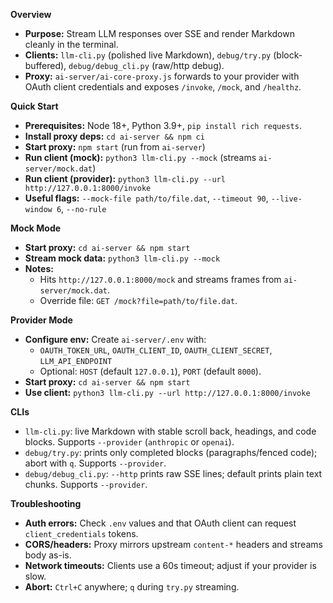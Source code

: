 **Overview**

- **Purpose:** Stream LLM responses over SSE and render Markdown cleanly in the terminal.
- **Clients:** `llm-cli.py` (polished live Markdown), `debug/try.py` (block-buffered), `debug/debug_cli.py` (raw/http debug).
- **Proxy:** `ai-server/ai-core-proxy.js` forwards to your provider with OAuth client credentials and exposes `/invoke`, `/mock`, and `/healthz`.

**Quick Start**

- **Prerequisites:** Node 18+, Python 3.9+, `pip install rich requests`.
- **Install proxy deps:** `cd ai-server && npm ci`
- **Start proxy:** `npm start` (run from `ai-server`)
- **Run client (mock):** `python3 llm-cli.py --mock` (streams `ai-server/mock.dat`)
- **Run client (provider):** `python3 llm-cli.py --url http://127.0.0.1:8000/invoke`
- **Useful flags:** `--mock-file path/to/file.dat`, `--timeout 90`, `--live-window 6`, `--no-rule`

**Mock Mode**

- **Start proxy:** `cd ai-server && npm start`
- **Stream mock data:** `python3 llm-cli.py --mock`
- **Notes:**
  - Hits `http://127.0.0.1:8000/mock` and streams frames from `ai-server/mock.dat`.
  - Override file: `GET /mock?file=path/to/file.dat`.

**Provider Mode**

- **Configure env:** Create `ai-server/.env` with:
  - `OAUTH_TOKEN_URL`, `OAUTH_CLIENT_ID`, `OAUTH_CLIENT_SECRET`, `LLM_API_ENDPOINT`
  - Optional: `HOST` (default `127.0.0.1`), `PORT` (default `8000`).
- **Start proxy:** `cd ai-server && npm start`
- **Use client:** `python3 llm-cli.py --url http://127.0.0.1:8000/invoke`

**CLIs**

- `llm-cli.py`: live Markdown with stable scroll back, headings, and code blocks. Supports `--provider` (`anthropic` or `openai`).
- `debug/try.py`: prints only completed blocks (paragraphs/fenced code); abort with `q`. Supports `--provider`.
- `debug/debug_cli.py`: `--http` prints raw SSE lines; default prints plain text chunks. Supports `--provider`.

**Troubleshooting**

- **Auth errors:** Check `.env` values and that OAuth client can request `client_credentials` tokens.
- **CORS/headers:** Proxy mirrors upstream `content-*` headers and streams body as-is.
- **Network timeouts:** Clients use a 60s timeout; adjust if your provider is slow.
- **Abort:** `Ctrl+C` anywhere; `q` during `try.py` streaming.
